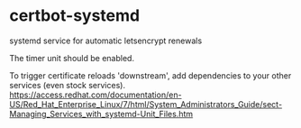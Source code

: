 # certbot-systemd
systemd service for automatic letsencrypt renewals

The timer unit should be enabled.

To trigger certificate reloads 'downstream', add dependencies to your other
services (even stock services). 
https://access.redhat.com/documentation/en-US/Red_Hat_Enterprise_Linux/7/html/System_Administrators_Guide/sect-Managing_Services_with_systemd-Unit_Files.htm
